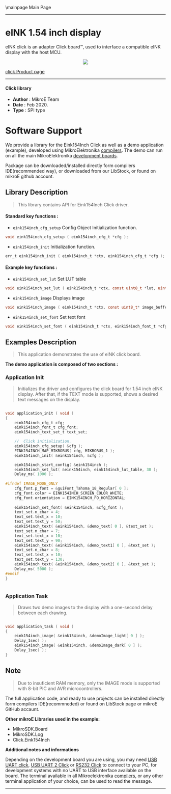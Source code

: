 \mainpage Main Page
 
---
# eINK 1.54 inch display

eINK click is an adapter Click board™, used to interface a compatible eINK display with the host MCU.

<p align="center">
  <img src="https://download.mikroe.com/images/click_for_ide/eink_click_bundle154inch.png">
</p>

[click Product page](https://www.mikroe.com/e-paper-bundle-1)

---

#### Click library 

- **Author**        : MikroE Team
- **Date**          : Feb 2020.
- **Type**          : SPI type


# Software Support

We provide a library for the Eink154Inch Click 
as well as a demo application (example), developed using MikroElektronika 
[compilers](https://shop.mikroe.com/compilers). 
The demo can run on all the main MikroElektronika [development boards](https://shop.mikroe.com/development-boards).

Package can be downloaded/installed directly form compilers IDE(recommended way), or downloaded from our LibStock, or found on mikroE github account. 

## Library Description

> This library contains API for Eink154Inch Click driver.

#### Standard key functions :

- `eink154inch_cfg_setup` Config Object Initialization function.
```c
void eink154inch_cfg_setup ( eink154inch_cfg_t *cfg ); 
```

- `eink154inch_init` Initialization function.
```c
err_t eink154inch_init ( eink154inch_t *ctx, eink154inch_cfg_t *cfg );
```

#### Example key functions :

- `eink154inch_set_lut` Set LUT table
```c
void eink154inch_set_lut ( eink154inch_t *ctx, const uint8_t *lut, uint8_t n_bytes );
```

- `eink154inch_image` Displays image
```c
void eink154inch_image ( eink154inch_t *ctx, const uint8_t* image_buffer );
```

- `eink154inch_set_font` Set text font
```c
void eink154inch_set_font ( eink154inch_t *ctx, eink154inch_font_t *cfg_font );
```

## Examples Description

> This application demonstrates the use of eINK click board.

**The demo application is composed of two sections :**

### Application Init 

> Initializes the driver and configures the click board for 1.54 inch eINK display.
> After that, if the TEXT mode is supported, shows a desired text messages on the display.

```c

void application_init ( void )
{
    eink154inch_cfg_t cfg;   
    eink154inch_font_t cfg_font;
    eink154inch_text_set_t text_set;

    //  Click initialization.
    eink154inch_cfg_setup( &cfg );
    EINK154INCH_MAP_MIKROBUS( cfg, MIKROBUS_1 );
    eink154inch_init( &eink154inch, &cfg );

    eink154inch_start_config( &eink154inch );
    eink154inch_set_lut( &eink154inch, eink154inch_lut_table, 30 );
    Delay_ms( 1000 );
    
#ifndef IMAGE_MODE_ONLY
    cfg_font.p_font = &guiFont_Tahoma_18_Regular[ 0 ];
    cfg_font.color = EINK154INCH_SCREEN_COLOR_WHITE;
    cfg_font.orientation = EINK154INCH_FO_HORIZONTAL;  
    
    eink154inch_set_font( &eink154inch, &cfg_font );
    text_set.n_char = 4;
    text_set.text_x = 10;
    text_set.text_y = 50;
    eink154inch_text( &eink154inch, &demo_text[ 0 ], &text_set );
    text_set.n_char = 7;
    text_set.text_x = 10;
    text_set.text_y = 90;
    eink154inch_text( &eink154inch, &demo_text1[ 0 ], &text_set );
    text_set.n_char = 8;
    text_set.text_x = 10;
    text_set.text_y = 130;
    eink154inch_text( &eink154inch, &demo_text2[ 0 ], &text_set ); 
    Delay_ms( 5000 );
#endif
}
  
```

### Application Task

> Draws two demo images to the display with a one-second delay between each drawing.

```c

void application_task ( void )
{
    eink154inch_image( &eink154inch, &demoImage_light[ 0 ] );
    Delay_1sec( );
    eink154inch_image( &eink154inch, &demoImage_dark[ 0 ] );
    Delay_1sec( );
}

```

## Note

> Due to insuficient RAM memory, only the IMAGE mode is supported with 8-bit PIC and AVR microcontrollers.

The full application code, and ready to use projects can be  installed directly form compilers IDE(recommneded) or found on LibStock page or mikroE GitHub accaunt.

**Other mikroE Libraries used in the example:** 

- MikroSDK.Board
- MikroSDK.Log
- Click.Eink154Inch

**Additional notes and informations**

Depending on the development board you are using, you may need 
[USB UART click](https://shop.mikroe.com/usb-uart-click), 
[USB UART 2 Click](https://shop.mikroe.com/usb-uart-2-click) or 
[RS232 Click](https://shop.mikroe.com/rs232-click) to connect to your PC, for 
development systems with no UART to USB interface available on the board. The 
terminal available in all Mikroelektronika 
[compilers](https://shop.mikroe.com/compilers), or any other terminal application 
of your choice, can be used to read the message.



---
